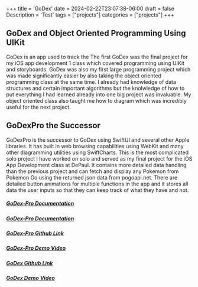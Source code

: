 +++
title = 'GoDex'
date = 2024-02-22T23:07:38-06:00
draft = false
Description = 'Test'
tags = ["projects"]
categories = ["projects"]
+++
## GoDex and Object Oriented Programming Using UIKit
GoDex is an app used to track the The first GoDex was the final project for my iOS app development 1 class which covered programming using UIKit and storyboards. GoDex was also my first large programming project which was made significantly easier by also taking the object oriented programming class at the same time. I already had knowledge of data structures and certain important algorithms but the knolwledge of how to put everything I had learned already into one big project was invaluable. My object oriented class also taught me how to diagram which was incredibly useful for the next project.

## GoDexPro the Successor
GoDexPro is the successor to GoDex using SwiftUI and several other Apple libraries. It has built in web browsing capabilities using WebKit and many other diagramming utilities using SwiftCharts. This is the most complicated solo project I have worked on solo and served as my final project for the iOS App Development class at DePaul. It contains more detailed data handling than the previous project and can fetch and display any Pokemon from Pokemon Go using the returned json data from pogoapi.net. There are detailed button animations for multiple functions in the app and it stores all data the user inputs so that they can keep track of what they have and not. 


##### [GoDex-Pro Documentation](/posts/supporting_documents/GoDex_Pro_Documentation.docx)
##### [GoDex-Pro Documentation](/posts/supporting_documents/Research_Paper.docx)

##### [GoDex-Pro Github Link](https://github.com/tjvvergin/GoDex-Pro)
##### [GoDex-Pro Demo Video](https://youtu.be/_XAcI0LCONk)

##### [GoDex Github Link](https://github.com/tjvvergin/GoDex)
##### [GoDex Demo Video](https://youtu.be/TaLvy22EqrU)


